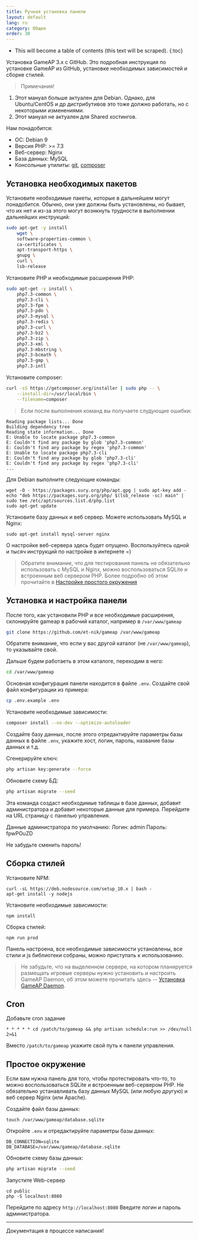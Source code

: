 ```yaml
---
title: Ручная установка панели
layout: default
lang: ru
category: Общее
order: 30
---
```


* This will become a table of contents (this text will be scraped).
{:toc}

Установка GameAP 3.x с GitHub. Это подробная инструкция по установке GameAP из GitHub, установке необходимых зависимостей и
сборке стилей.

> Примечания!
1. Этот мануал больше актуален для Debian. Однако, для Ubuntu/CentOS и др дистрибутивов это тоже должно работать, но
с некоторыми изменениями.
2. Этот мануал не актуален для Shared хостингов.

Нам понадобится:
* ОС: Debian 9
* Версия PHP: >= 7.3
* Веб-сервер: Nginx
* База данных: MySQL
* Консольные утилиты: [git](requirements.html#git), [composer](requirements.html#composer)

## Установка необходимых пакетов

Установите необходимые пакеты, которые в дальнейшем могут понадобится. Обычно, они уже должны быть установлены, но бывает, что их нет и
из-за этого могут вознкнуть трудности в выполнении дальнейших инструкций:
```bash
sudo apt-get -y install 
    wget \
    software-properties-common \
    ca-certificates \
    apt-transport-https \
    gnupg \
    curl \
    lsb-release
```

Установите PHP и необходимые расширения PHP:
```bash
sudo apt-get -y install \
    php7.3-common \
    php7.3-cli \
    php7.3-fpm \
    php7.3-pdo \
    php7.3-mysql \
    php7.3-redis \
    php7.3-curl \
    php7.3-bz2 \
    php7.3-zip \
    php7.3-xml \
    php7.3-mbstring \
    php7.3-bcmath \
    php7.3-gmp \
    php7.3-intl
```

Установите composer:
```bash
curl -sS https://getcomposer.org/installer | sudo php -- \
    --install-dir=/usr/local/bin \
    --filename=composer
```

> Если после выполнения команд вы получаете слудующие ошибки:
```
Reading package lists... Done
Building dependency tree       
Reading state information... Done
E: Unable to locate package php7.3-common
E: Couldn't find any package by glob 'php7.3-common'
E: Couldn't find any package by regex 'php7.3-common'
E: Unable to locate package php7.3-cli
E: Couldn't find any package by glob 'php7.3-cli'
E: Couldn't find any package by regex 'php7.3-cli'
...
```
Для Debian выполните следующие команды:
```
wget -O - https://packages.sury.org/php/apt.gpg | sudo apt-key add -
echo "deb https://packages.sury.org/php/ $(lsb_release -sc) main" | sudo tee /etc/apt/sources.list.d/php.list
sudo apt-get update
```

Установите базу данных и веб сервер. Можете использовать MySQL и Nginx:

```
sudo apt-get install mysql-server nginx
```

О настройке веб-сервера здесь будет опущено. Воспользуйтесь одной и тысяч инструкций по настройке в интернете =)

> Обратите внимание, что для тестирования панель не обязательно использовать с MySQL и Nginx, можно воспользоваться SQLite и встроенным веб сервером PHP. 
Более подробно об этом прочитайте в [Настройке простого окружения](#простое-окружение)

## Установка и настройка панели

После того, как установили PHP и все необходимые расширения, склонируйте gameap в рабочий каталог, например в `/var/www/gameap`

```bash
git clone https://github.com/et-nik/gameap /var/www/gameap
```
Обратите внимание, что если у вас другой каталог (не `/var/www/gameap`), то указывайте свой.

Дальше будем работаеть в этом каталоге, переходим в него:

```bash
cd /var/www/gameap
```

Основная конфигурация панели находится в файле `.env`. Создайте свой файл конфигурации из примера:
```bash
cp .env.example .env
```

Установите необходимые зависимости:
```bash
composer install --no-dev --optimize-autoloader
```
Создайте базу данных, после этого отредактируйте параметры базы данных в файле `.env`, укажите хост, логин, пароль, название базы данных и т.д.

Сгенерируйте ключ:
```bash
php artisan key:generate --force
```

Обновите схему БД:
```bash
php artisan migrate --seed
```

Эта команда создаст необходимые таблицы в базе данных, добавит администратора и добавит некоторые данные для примера.
Перейдите на URL страницу с панелью управления.

Данные администратора по умолчанию:
Логин: admin
Пароль: fpwPOuZD

Не забудьте сменить пароль!

## Сборка стилей

Установите NPM:
```
curl -sL https://deb.nodesource.com/setup_10.x | bash -
apt-get install -y nodejs
```

Установите необходимые зависимости:
```
npm install
```

Сборка стилей:
```
npm run prod
```

Панель настроена, все необходимые зависимости установлены, все стили и js библиотеки собраны, можно приступать к использованию. 

> Не забудьте, что на выделенном сервере, на котором планируется размещать игровые серверы нужно установить и настроить GameAP Daemon, об этом можете прочитать здесь -- [Установка GameAP Daemon](/ru/gameap_daemon.html).

## Cron

Добавьте cron задание

```
* * * * * cd /patch/to/gameap && php artisan schedule:run >> /dev/null 2>&1
```

Вместо `/patch/to/gameap` укажите свой путь к панели управления.

## Простое окружение

Если вам нужна панель для того, чтобы протестировать что-то, то можно воспользоваться SQLite и встроенным веб-сервером PHP. Не обязательно устанавливать базу данных MySQL (или любую другую) и веб сервер Nginx (или Apache).

Создайте файл базы данных:
```
touch /var/www/gameap/database.sqlite
```

Откройте `.env` и отредактируйте параметры базы данных:
```
DB_CONNECTION=sqlite
DB_DATABASE=/var/www/gameap/database.sqlite
```

Обновите схему базы данных:
```bash
php artisan migrate --seed
```

Запустите Web-сервер
```
cd public
php -S localhost:8080
```

Перейдите по адресу `http://localhost:8080`
Введите логин и пароль администратора.

---
Документация в процессе написания!
